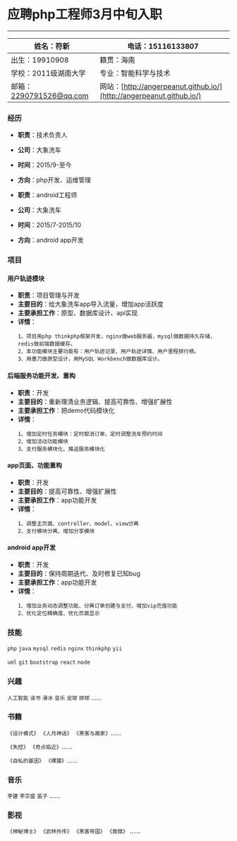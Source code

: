 # 应聘php工程师3月中旬入职
---
|姓名：符新 | 电话：15116133807 |
|---|---|
|出生：19910908 |籍贯：海南|
|学校：2011级湖南大学 |专业：智能科学与技术|
|邮箱：<2290791526@qq.com> |网站：[http://angerpeanut.github.io/](http://angerpeanut.github.io/)|

### 经历
- **职责**：技术负责人
- **公司**：大象洗车
- **时间**：2015/9-至今
- **方向**：php开发、运维管理


- **职责**：android工程师
- **公司**：大象洗车
- **时间**：2015/7-2015/10
- **方向**：android app开发

### 项目
#### 用户轨迹模块
  - **职责**：项目管理与开发
  - **主要目的**：给大象洗车app导入流量，增加app活跃度
  - **主要承担工作**：原型、数据库设计、api实现
  - **详情**：
    ```
    1、项目用php thinkphp框架开发，nginx做web服务器，mysql做数据持久存储，redis做前端数据缓存。
    2、本功能模块主要功能有：用户轨迹记录、用户轨迹详情、用户里程排行榜。
    3、用墨刀做原型设计，用MySQL Workbench做数据库设计。
    ```
#### 后端服务功能开发、重构
  - **职责**：开发
  - **主要目的**：重新理清业务逻辑、提高可靠性、增强扩展性
  - **主要承担工作**：把demo代码模块化
  - **详情**：
    ```
    1、增加定时任务模块：定时取消订单、定时调整洗车预约时间
    2、增加活动功能模块
    3、支付服务模块化、推送服务模块化
    ```

#### app页面、功能重构
  - **职责**：开发
  - **主要目的**：提高可靠性、增强扩展性
  - **主要承担工作**：app功能开发
  - **详情**：
    ```
    1、调整主页面、controller、model、view分离
    2、支付模块分离、增加分享模块
    ```

#### android app开发
  - **职责**：开发
  - **主要目的**：保持周期迭代、及时修复已知bug
  - **主要承担工作**：app功能开发
  - **详情**：
    ```
    1、增加业务动态调整功能、分离订单创建与支付、增加vip充值功能
    2、优化定位精确度、优化页面显示
    ```

### 技能
```php``` ```java``` ```mysql``` ```redis``` ```nginx``` ```thinkphp``` ```yii```

```uml``` ```git``` ```bootstrap``` ```react``` ```node```

### 兴趣
```人工智能``` ```读书``` ```滑冰``` ```音乐``` ```足球``` ```排球``` ……

### 书籍
```《设计模式》``` ```《人月神话》``` ```《黑客与画家》```……

```《失控》``` ```《奇点临近》```……

```《自私的基因》``` ```《裸猿》```……
### 音乐
```李建``` ```李宗盛``` ```笛子``` ……
### 影视
```《神秘博士》``` ```《武林外传》``` ```《黑客帝国》``` ```《救赎》``` ……

